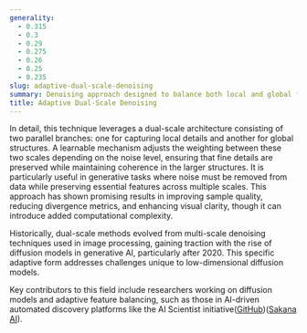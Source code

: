 ```yaml
---
generality:
  - 0.315
  - 0.3
  - 0.29
  - 0.275
  - 0.26
  - 0.25
  - 0.235
slug: adaptive-dual-scale-denoising
summary: Denoising approach designed to balance both local and global feature extraction in models, particularly in the context of diffusion-based generative models.
title: Adaptive Dual-Scale Denoising
---
```


In detail, this technique leverages a dual-scale architecture consisting of two parallel branches: one for capturing local details and another for global structures. A learnable mechanism adjusts the weighting between these two scales depending on the noise level, ensuring that fine details are preserved while maintaining coherence in the larger structures. It is particularly useful in generative tasks where noise must be removed from data while preserving essential features across multiple scales. This approach has shown promising results in improving sample quality, reducing divergence metrics, and enhancing visual clarity, though it can introduce added computational complexity.

Historically, dual-scale methods evolved from multi-scale denoising techniques used in image processing, gaining traction with the rise of diffusion models in generative AI, particularly after 2020. This specific adaptive form addresses challenges unique to low-dimensional diffusion models.

Key contributors to this field include researchers working on diffusion models and adaptive feature balancing, such as those in AI-driven automated discovery platforms like the AI Scientist initiative​([GitHub](https://github.com/SakanaAI/AI-Scientist/blob/main/example_papers/adaptive_dual_scale_denoising/review.txt))​([Sakana AI](https://sakana.ai/ai-scientist/)).

